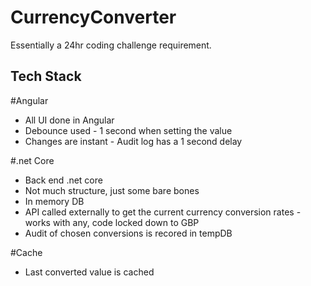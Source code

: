 # CurrencyConverter

Essentially a 24hr coding challenge requirement.

## Tech Stack
#Angular
- All UI done in Angular
- Debounce used - 1 second when setting the value
- Changes are instant - Audit log has a 1 second delay

#.net Core
- Back end .net core
- Not much structure, just some bare bones
- In memory DB 
- API called externally to get the current currency conversion rates - works with any, code locked down to GBP
- Audit of chosen conversions is recored in tempDB

#Cache
- Last converted value is cached
